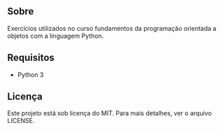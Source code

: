 ## Sobre
Exercícios utilizados no curso fundamentos da programação orientada a objetos com a linguagem Python.

## Requisitos
* Python 3

## Licença
Este projeto está sob licença do MIT. Para mais detalhes, ver o arquivo LICENSE.
